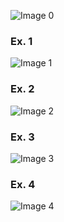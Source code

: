 
![Image 0](https://github.com/AppleAirPods/SQL/blob/master/LAB11/screenshots/11.png)
### Ex. 1
![Image 1]()
### Ex. 2
![Image 2]()
### Ex. 3
![Image 3]()
### Ex. 4
![Image 4]()
